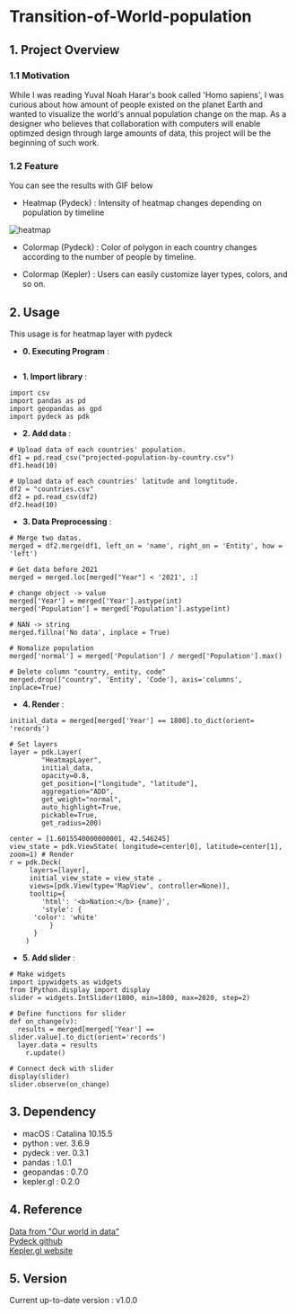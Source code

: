 # Transition-of-World-population

## 1. Project Overview 

### 1.1 Motivation
While I was reading Yuval Noah Harar's book called 'Homo sapiens', I was curious about how amount of people existed on the planet Earth and wanted to visualize the world's annual population change on the map. As a designer who believes that collaboration with computers will enable optimzed  design through large amounts of data, this project will be the beginning of such work.


### 1.2 Feature

You can see the results with GIF below 

- Heatmap (Pydeck) : Intensity of heatmap changes depending on population by timeline

![heatmap](https://user-images.githubusercontent.com/64841056/85198195-a3b40c80-b321-11ea-9ee6-dd67a64e4ae8.gif)

- Colormap (Pydeck) : Color of polygon in each country changes according to the number of people by timeline. 

- Colormap (Kepler) : Users can easily customize layer types, colors, and so on. 




## 2. Usage 

This usage is for heatmap layer with pydeck

- **0. Executing Program** :

```

```



- **1. Import library** :

```
import csv
import pandas as pd
import geopandas as gpd
import pydeck as pdk
```   
    
- **2. Add data** :

```
# Upload data of each countries' population.
df1 = pd.read_csv("projected-population-by-country.csv")
df1.head(10)

# Upload data of each countries' latitude and longtitude. 
df2 = "countries.csv"
df2 = pd.read_csv(df2)
df2.head(10)
```  
    
- **3. Data Preprocessing** :


```
# Merge two datas.
merged = df2.merge(df1, left_on = 'name', right_on = 'Entity', how = 'left')
    
# Get data before 2021
merged = merged.loc[merged["Year"] < '2021', :] 
    
# change object -> value 
merged['Year'] = merged['Year'].astype(int)
merged['Population'] = merged['Population'].astype(int)

# NAN -> string
merged.fillna('No data', inplace = True)

# Nomalize population
merged['normal'] = merged['Population'] / merged['Population'].max()
	
# Delete column "country, entity, code"
merged.drop(["country", 'Entity', 'Code'], axis='columns', inplace=True)
```   
   

- **4. Render** :

``` 
initial_data = merged[merged['Year'] == 1800].to_dict(orient= 'records')

# Set layers 
layer = pdk.Layer(
    	"HeatmapLayer",
    	initial_data,
    	opacity=0.8,
    	get_position=["longitude", "latitude"],
    	aggregation="ADD",
    	get_weight="normal",
    	auto_highlight=True,
    	pickable=True,
    	get_radius=200)

center = [1.6015540000000001, 42.546245] 
view_state = pdk.ViewState( longitude=center[0], latitude=center[1], zoom=1) # Render 
r = pdk.Deck(
	 layers=[layer], 
	 initial_view_state = view_state ,
	 views=[pdk.View(type='MapView', controller=None)],
 	 tooltip={
 	    'html': '<b>Nation:</b> {name}',
 	    'style': {
  	  'color': 'white'
  	      }
  	  }
	)
``` 


- **5. Add slider** :

``` 
# Make widgets 
import ipywidgets as widgets
from IPython.display import display
slider = widgets.IntSlider(1800, min=1800, max=2020, step=2)

# Define functions for slider 
def on_change(v):
  results = merged[merged['Year'] == slider.value].to_dict(orient='records')
  layer.data = results
 	r.update()
    
# Connect deck with slider 
display(slider)
slider.observe(on_change)
``` 
	



## 3. Dependency 
- macOS : Catalina 10.15.5
- python : ver. 3.6.9
- pydeck : ver. 0.3.1
- pandas : 1.0.1
- geopandas : 0.7.0
- kepler.gl : 0.2.0


## 4. Reference 

[Data from "Our world in data"](https://ourworldindata.org/)  
[Pydeck github](https://github.com/visgl/deck.gl/tree/master/bindings/pydeck])  
[Kepler.gl website](https://kepler.gl/)


## 5. Version 
Current up-to-date version : v1.0.0
